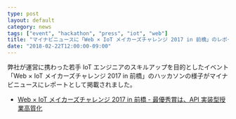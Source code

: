 ```yaml
---
type: post
layout: default
category: news
tags: ["event", "hackathon", "press", "iot", "web"]
title: "マイナビニュースに「Web × IoT メイカーズチャレンジ 2017 in 前橋」のレポート記事が掲載されました"
date: "2018-02-22T12:00:00-09:00"
---
```

弊社が運営に携わった若手 IoT エンジニアのスキルアップを目的としたイベント「Web × IoT メイカーズチャレンジ 2017 in 前橋」のハッカソンの様子がマイナビニュースにレポートとして掲載されました。

* [Web × IoT メイカーズチャレンジ 2017 in 前橋 - 最優秀賞は、API 実装型授業高質化](https://news.mynavi.jp/article/20180222-587824/)
